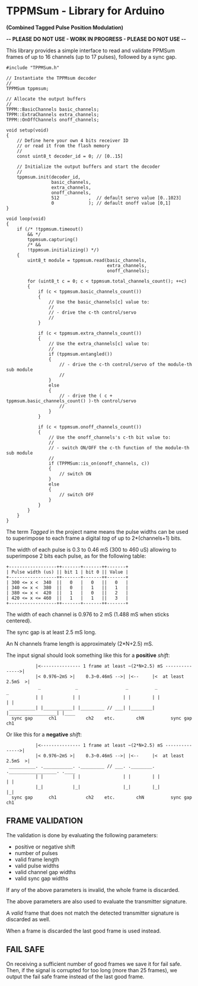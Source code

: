 TPPMSum - Library for Arduino
=============================================================================
**(Combined Tagged Pulse Position Modulation)**

**-- PLEASE DO NOT USE - WORK IN PROGRESS - PLEASE DO NOT USE --**

This library provides a simple interface to read and validate PPMSum frames of
up to 16 channels (up to 17 pulses), followed by a sync gap.

    #include "TPPMSum.h"

    // Instantiate the TPPMsum decoder
    //
    TPPMSum tppmsum;

    // Allocate the output buffers
    //
    TPPM::BasicChannels basic_channels;
    TPPM::ExtraChannels extra_channels;
    TPPM::OnOffChannels onoff_channels;

    void setup(void)
    {
        // Define here your own 4 bits receiver ID
        // or read it from the flash memory
        //
        const uint8_t decoder_id = 0; // [0..15]

        // Initialize the output buffers and start the decoder
        //
        tppmsum.init(decoder_id,
                     basic_channels,
                     extra_channels,
                     onoff_channels,
                     512           ,  // default servo value [0..1023]
                     0             ); // default onoff value [0,1]
    }

    void loop(void)
    {
        if (/* !tppmsum.timeout()
            && */
            tppmsum.capturing()
            /* &&
            !tppmsum.initializing() */)
        {
            uint8_t module = tppmsum.read(basic_channels,
                                          extra_channels,
                                          onoff_channels);

            for (uint8_t c = 0; c < tppmsum.total_channels_count(); ++c)
            {
                if (c < tppmsum.basic_channels_count())
                {
                    // Use the basic_channels[c] value to:
                    //
                    // - drive the c-th control/servo
                    //
                }

                if (c < tppmsum.extra_channels_count())
                {
                    // Use the extra_channels[c] value to:
                    //
                    if (tppmsum.entangled())
                    {
                        // - drive the c-th control/servo of the module-th sub module
                        //
                    }
                    else
                    {
                        // - drive the ( c + tppmsum.basic_channels_count() )-th control/servo
                        //
                    }
                }

                if (c < tppmsum.onoff_channels_count())
                {
                    // Use the onoff_channels's c-th bit value to:
                    //
                    // - switch ON/OFF the c-th function of the module-th sub module
                    //
                    if (TPPMSum::is_on(onoff_channels, c))
                    {
                        // switch ON
                    }
                    else
                    {
                        // switch OFF
                    }
                }
            }
        }
    }

The term *Tagged* in the project name means the pulse widths can be used to
superimpose to each frame a digital *tag* of up to 2*(channels+1) bits.

The width of each pulse is 0.3 to 0.46 mS (300 to 460 uS) allowing to superimpose
2 bits each pulse, as for the following table:

    +------------------++-------+-------++-------+
    | Pulse width (us) || bit 1 | bit 0 || Value |
    +------------------++-------+-------++-------+
    | 300 <= x <  340  ||   0   |   0   ||   0   |
    | 340 <= x <  380  ||   0   |   1   ||   1   |
    | 380 <= x <  420  ||   1   |   0   ||   2   |
    | 420 <= x <= 460  ||   1   |   1   ||   3   |
    +------------------++-------+-------++-------+

The width of each channel is 0.976 to 2 mS (1.488 mS when sticks centered).

The sync gap is at least 2.5 mS long.

An N channels frame length is approximately (2*N+2.5) mS.

The input signal should look something like this for a **positive** *shift*:

               |<--------------- 1 frame at least ~(2*N+2.5) mS --------------->|
               |< 0.976~2mS >|    0.3~0.46mS -->| |<--     |<  at least 2.5mS  >|
                _             _                  _          _                    _
               | |           | |                | |        | |                  | |    
     __________| |___________| |_________ // ___| |________| |__________________| |____
      sync gap      ch1           ch2    etc.        chN          sync gap          ch1

Or like this for a **negative** *shift*:

               |<--------------- 1 frame at least ~(2*N+2.5) mS --------------->|
               |< 0.976~2mS >|    0.3~0.46mS -->| |<--     |<  at least 2.5mS  >|
     __________. .___________. ._________ // ___. .________. .__________________. .____
               | |           | |                | |        | |                  | |
               |_|           |_|                |_|        |_|                  |_|
      sync gap      ch1           ch2    etc.        chN          sync gap          ch1

## FRAME VALIDATION

The validation is done by evaluating the following parameters:

- positive or negative shift
- number of pulses
- valid frame length
- valid pulse widths
- valid channel gap widths
- valid sync gap widths

If any of the above parameters is invalid, the whole frame is discarded.

The above parameters are also used to evaluate the transmitter signature.

A *valid* frame that does not match the detected transmitter signature is
discarded as well.

When a frame is discarded the last good frame is used instead.

## FAIL SAFE

On receiving a sufficient number of good frames we save it for fail safe. 
Then, if the signal is corrupted for too long (more than 25 frames), we output
the fail safe frame instead of the last good frame.  
